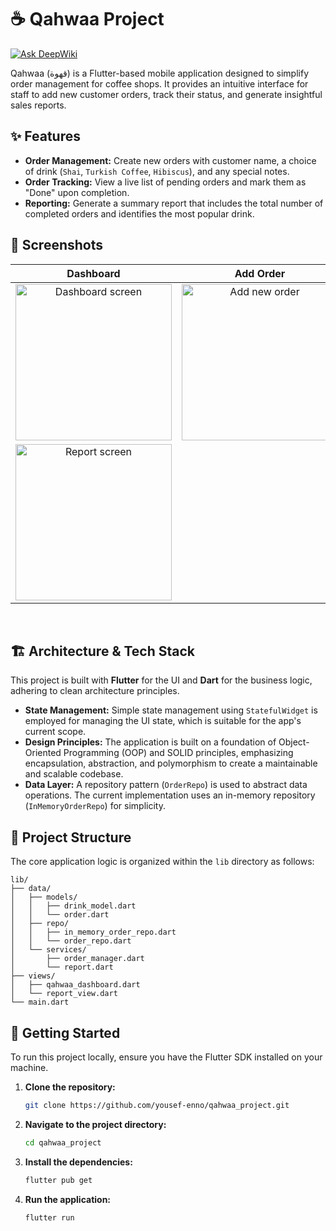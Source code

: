 # ☕ Qahwaa Project
[![Ask DeepWiki](https://devin.ai/assets/askdeepwiki.png)](https://deepwiki.com/yousef-enno/qahwaa_project)

Qahwaa (قهوة) is a Flutter-based mobile application designed to simplify order management for coffee shops. It provides an intuitive interface for staff to add new customer orders, track their status, and generate insightful sales reports.

## ✨ Features

- **Order Management:** Create new orders with customer name, a choice of drink (`Shai`, `Turkish Coffee`, `Hibiscus`), and any special notes.
- **Order Tracking:** View a live list of pending orders and mark them as "Done" upon completion.
- **Reporting:** Generate a summary report that includes the total number of completed orders and identifies the most popular drink.

## 📸 Screenshots

| Dashboard | Add Order | Orders | Report | 
| :---: | :---: | :---: | :---: |
| <img width="250" alt="Dashboard screen" src="https://github.com/user-attachments/assets/bec360f0-b9ad-416f-9e7a-0e4cd5ccd3e3" /> | <img width="250" alt="Add new order" src="https://github.com/user-attachments/assets/c230a02f-8b46-42a1-bbf0-ef035c9ba3de" /> | <img width="250" alt="image" src="https://github.com/user-attachments/assets/4a8ad656-0cb2-4555-995c-2d281900afe1" />
 | <img width="250" alt="Report screen" src="https://github.com/user-attachments/assets/2c66c200-1b8d-4560-9763-8219fb96564a" /> |

<br/>

## 🏗️ Architecture & Tech Stack

This project is built with **Flutter** for the UI and **Dart** for the business logic, adhering to clean architecture principles.

- **State Management:** Simple state management using `StatefulWidget` is employed for managing the UI state, which is suitable for the app's current scope.
- **Design Principles:** The application is built on a foundation of Object-Oriented Programming (OOP) and SOLID principles, emphasizing encapsulation, abstraction, and polymorphism to create a maintainable and scalable codebase.
- **Data Layer:** A repository pattern (`OrderRepo`) is used to abstract data operations. The current implementation uses an in-memory repository (`InMemoryOrderRepo`) for simplicity.

## 📂 Project Structure

The core application logic is organized within the `lib` directory as follows:

```
lib/
├── data/
│   ├── models/
│   │   ├── drink_model.dart
│   │   └── order.dart
│   ├── repo/
│   │   ├── in_memory_order_repo.dart
│   │   └── order_repo.dart
│   └── services/
│       ├── order_manager.dart
│       └── report.dart
├── views/
│   ├── qahwaa_dashboard.dart
│   └── report_view.dart
└── main.dart
```

## 🚀 Getting Started

To run this project locally, ensure you have the Flutter SDK installed on your machine.

1.  **Clone the repository:**
    ```bash
    git clone https://github.com/yousef-enno/qahwaa_project.git
    ```
2.  **Navigate to the project directory:**
    ```bash
    cd qahwaa_project
    ```
3.  **Install the dependencies:**
    ```bash
    flutter pub get
    ```
4.  **Run the application:**
    ```bash
    flutter run


